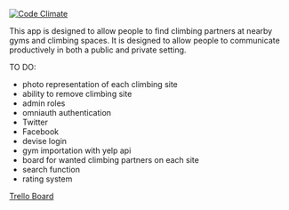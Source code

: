 [![Code Climate](https://codeclimate.com/github/hzab/climbing/badges/gpa.svg)](https://codeclimate.com/github/hzab/climbing)


This app is designed to allow people to find climbing partners at nearby gyms and climbing spaces. It is designed to allow people to communicate productively in both a public and private setting.


TO DO:

* photo representation of each climbing site
* ability to remove climbing site
* admin roles
* omniauth authentication
 * Twitter
 * Facebook
 * devise login
* gym importation with yelp api
* board for wanted climbing partners on each site
* search function
* rating system

[Trello Board](https://trello.com/b/MQD1DWA1/climbing-sites)

